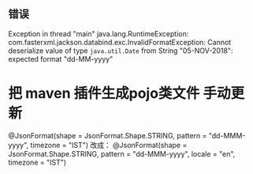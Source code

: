 
## 错误
Exception in thread "main" java.lang.RuntimeException: com.fasterxml.jackson.databind.exc.InvalidFormatException: Cannot deserialize value of type `java.util.Date` from String "05-NOV-2018": expected format "dd-MM-yyyy"

# 把 maven 插件生成pojo类文件 手动更新
  @JsonFormat(shape = JsonFormat.Shape.STRING, pattern = "dd-MMM-yyyy", timezone = "IST")
  改成：
  @JsonFormat(shape = JsonFormat.Shape.STRING, pattern = "dd-MMM-yyyy", locale = "en", timezone = "IST")